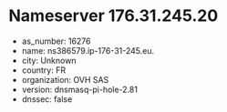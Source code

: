 # Nameserver 176.31.245.20

* as_number: 16276
* name: ns386579.ip-176-31-245.eu.
* city: Unknown
* country: FR
* organization: OVH SAS
* version: dnsmasq-pi-hole-2.81
* dnssec: false
